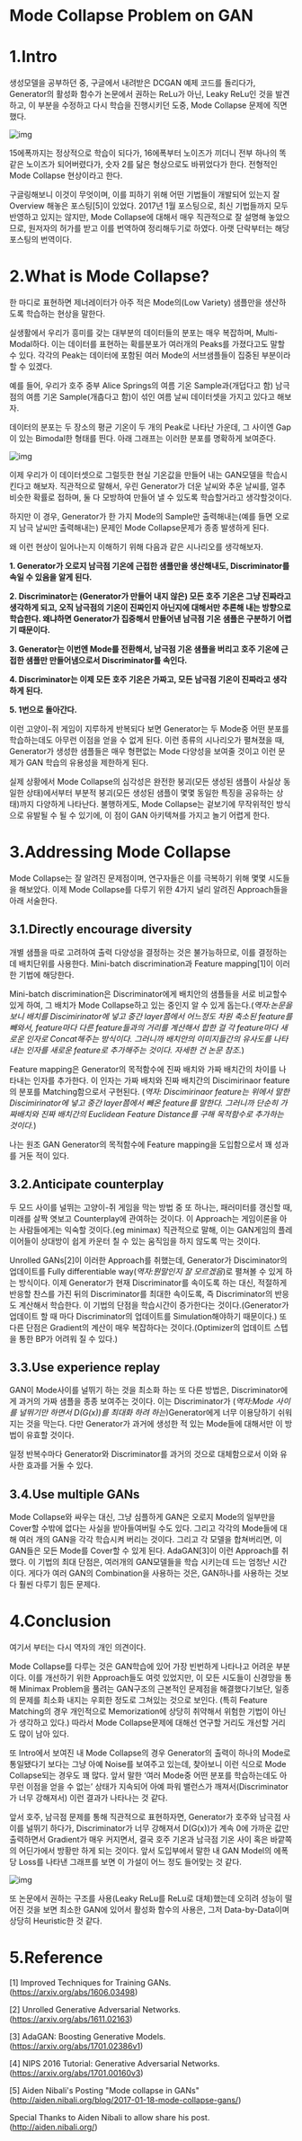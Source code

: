 
Mode Collapse Problem on GAN
=============

# 1.Intro
생성모델을 공부하던 중, 구글에서 내려받은 DCGAN 예제 코드를 돌리다가, Generator의 활성화 함수가 논문에서 권하는 ReLu가 아닌, Leaky ReLu인 것을 발견하고, 이 부분을 수정하고 다시 학습을 진행시키던 도중, Mode Collapse 문제에 직면했다.

![img](Images/fig1.jpg)

15에폭까지는 정상적으로 학습이 되다가, 16에폭부터 노이즈가 끼더니 전부 하나의 똑같은 노이즈가 되어버렸다가, 숫자 2를 닮은 형상으로도 바뀌었다가 한다. 전형적인 Mode Collapse 현상이라고 한다.

구글링해보니 이것이 무엇이며, 이를 피하기 위해 어떤 기법들이 개발되어 있는지 잘 Overview 해놓은 포스팅[5]이 있었다. 2017년 1월 포스팅으로, 최신 기법들까지 모두 반영하고 있지는 않지만, Mode Collapse에 대해서 매우 직관적으로 잘 설명해 놓았으므로, 원저자의 허가를 받고 이를 번역하여 정리해두기로 하였다. 아랫 단락부터는 해당 포스팅의 번역이다.

# 2.What is Mode Collapse?
한 마디로 표현하면 제너레이터가 아주 적은 Mode의(Low Variety) 샘플만을 생산하도록 학습하는 현상을 말한다.

실생활에서 우리가 흥미를 갖는 대부분의 데이터들의 분포는 매우 복잡하며, Multi-Modal하다. 이는 데이터를 표현하는 확를분포가 여러개의 Peaks를 가졌다고도 말할 수 있다. 각각의 Peak는 데이터에 포함된 여러 Mode의 서브샘플들이 집중된 부분이라 할 수 있겠다.

예를 들어, 우리가 호주 중부 Alice Springs의 여름 기온 Sample과(개덥다고 함) 남극점의 여름 기온 Sample(개춥다고 함)이 섞인 여름 날씨 데이터셋을 가지고 있다고 해보자.

데이터의 분포는  두 장소의 평균 기온이 두 개의 Peak로 나타난 가운데, 그 사이엔 Gap이 있는 Bimodal한 형태를 띈다. 아래 그래프는 이러한 분포를 명확하게 보여준다.

![img](Images/fig2.jpg)

이제 우리가 이 데이터셋으로 그럴듯한 현실 기온값을 만들어 내는 GAN모델을 학습시킨다고 해보자. 직관적으로 말해서, 우린 Generator가 더운 날씨와 추운 날씨를, 얼추 비슷한 확률로 접하며, 둘 다 모방하여 만들어 낼 수 있도록 학습할거라고 생각할것이다.

하지만 이 경우, Generator가 한 가지 Mode의 Sample만 출력해내는(예를 들면 오로지 남극 날씨만 출력해내는) 문제인 Mode Collapse문제가 종종 발생하게 된다.

왜 이런 현상이 일어나는지 이해하기 위해 다음과 같은 시나리오를 생각해보자.

**1. Generator가 오로지 남극점 기온에 근접한 샘플만을 생산해내도, Discriminator를 속일 수 있음을 알게 된다.**

**2. Discriminator는 (Generator가 만들어 내지 않은) 모든 호주 기온은 그냥 진짜라고 생각하게 되고, 오직 남극점의 기온이 진짜인지 아닌지에 대해서만 추론해 내는 방향으로 학습한다. 왜냐하면 Generator가 집중해서 만들어낸 남극점 기온 샘플은 구분하기 어렵기 때문이다.**

**3. Generator는 이번엔 Mode를 전환해서, 남극점 기온 샘플을 버리고 호주 기온에 근접한 샘플만 만들어냄으로서 Discriminator를 속인다.**

**4. Discriminator는 이제 모든 호주 기온은 가짜고, 모든 남극점 기온이 진짜라고 생각하게 된다.**

**5. 1번으로 돌아간다.**

이런 고양이-쥐 게임이 지루하게 반복되다 보면 Generator는 두 Mode중 어떤 분포를 학습하는데도 아무런 이점을 얻을 수 없게 된다. 이런 종류의 시나리오가 펼쳐졌을 때, Generator가 생성한 샘플들은 매우 형편없는 Mode 다양성을 보여줄 것이고 이런 문제가 GAN 학습의 유용성을 제한하게 된다.

실제 상황에서 Mode Collapse의 심각성은 완전한 붕괴(모든 생성된 샘플이 사실상 동일한 상태)에서부터 부분적 붕괴(모든 생성된 샘플이 몇몇 동일한 특징을 공유하는 상태)까지 다양하게 나타난다. 불행하게도, Mode Collapse는 겉보기에 무작위적인 방식으로 유발될 수 될 수 있기에, 이 점이 GAN 아키텍쳐를 가지고 놀기 어렵게 한다.

# 3.Addressing Mode Collapse
Mode Collapse는 잘 알려진 문제점이며, 연구자들은 이를 극복하기 위해 몇몇 시도들을 해보았다. 이제 Mode Collapse를 다루기 위한 4가지 널리 알려진 Approach들을 아래 서술한다.

## 3.1.Directly encourage diversity
개별 샘플을 따로 고려하여 출력 다양성을 결정하는 것은 불가능하므로, 이를 결정하는데 배치단위를 사용한다. Mini-batch discrimination과 Feature mapping[1]이 이러한 기법에 해당한다. 

Mini-batch discrimination은 Discriminator에게 배치안의 샘플들을 서로 비교할수 있게 하여, 그 배치가 Mode Collapse하고 있는 중인지 알 수 있게 돕는다.(*역자:논문을 보니 배치를 Discimirinator에 넣고 중간 layer쯤에서 어느정도 차원 축소된 feature를 빼와서, feature마다 다른 feature들과의 거리를 계산해서 합한 걸 각 feature마다 새로운 인자로 Concat해주는 방식이다. 그러니까 배치안의 이미지들간의 유사도를 나타내는 인자를 새로운 feature로 추가해주는 것이다. 자세한 건 논문 참조.*)

Feature mapping은 Generator의 목적함수에 진짜 배치와 가짜 배치간의 차이를 나타내는 인자를 추가한다. 이 인자는 가짜 배치와 진짜 배치간의 Discimirinaor feature의 분포를 Matching함으로서 구현된다. (*역자: Discimirinaor feature는 위에서 말한 Discimirinator에 넣고 중간 layer쯤에서 빼온 feature를 말한다. 그러니까 단순히 가짜배치와 진짜 배치간의 Euclidean Feature Distance를 구해 목적함수로 추가하는 것이다.*)

나는 원조 GAN Generator의 목적함수에 Feature mapping을 도입함으로서 꽤 성과를 거둔 적이 있다. 

## 3.2.Anticipate counterplay
두 모드 사이를 널뛰는 고양이-쥐 게임을 막는 방법 중 또 하나는, 패러미터를 갱신할 때,  미래를 살짝 엿보고 Counterplay에 관여하는 것이다. 이 Approach는 게임이론을 아는 사람들에게는 익숙할 것이다.(eg minimax) 직관적으로 말해, 이는 GAN게임의 플레이어들이 상대방이 쉽게 카운터 칠 수 있는 움직임을 하지 않도록 막는 것이다.

Unrolled GANs[2]이 이러한 Approach를 취했는데, Generator가 Disciminator의 업데이트를 Fully differentiable way(*역자:뭔말인지 잘 모르겠음*)로 펼쳐볼 수 있게 하는 방식이다. 이제 Generator가 현재 Discriminator를 속이도록 하는 대신, 적절하게 반응할 찬스를 가진 뒤의 Discriminator를 최대한 속이도록, 즉 Discriminator의 반응도 계산해서 학습한다. 이 기법의 단점을 학습시간이 증가한다는 것이다.(Generator가 업데이트 할 때 마다 Discriminator의 업데이트를 Simulation해야하기 때문이다.) 또 다른 단점은 Gradient의 계산이 매우 복잡하다는 것이다.(Optimizer의 업데이트 스텝을 통한 BP가 어려워 질 수 있다.)

## 3.3.Use experience replay
GAN이 Mode사이를 널뛰기 하는 것을 최소화 하는 또 다른 방법은, Discriminator에게 과거의 가짜 샘플을 종종 보여주는 것이다. 이는 Discriminator가 (*역자:Mode 사이를 널뛰기만 하면서 D(G(x))를 최대화 하려 하는*)Generator에게 너무 이용당하기 쉬워지는 것을 막는다. 다만 Generator가 과거에 생성한 적 있는 Mode들에 대해서만 이 방법이 유효할 것이다.

일정 반복수마다 Generator와 Discriminator를 과거의 것으로 대체함으로서 이와 유사한 효과를 거둘 수 있다.

## 3.4.Use multiple GANs
Mode Collapse와 싸우는 대신, 그냥 심플하게 GAN은 오로지 Mode의 일부만을 Cover할 수밖에 없다는 사실을 받아들여버릴 수도 있다. 그리고 각각의 Mode들에 대해 여러 개의 GAN을 각각 학습시켜 버리는 것이다. 그리고 각 모델을 합쳐버리면, 이 GAN들은 모든 Mode를 Cover할 수 있게 된다. AdaGAN[3]이 이런 Approach를 취했다. 이 기법의 최대 단점은, 여러개의 GAN모델들을 학습 시키는데 드는 엄청난 시간이다. 게다가 여러 GAN의 Combination을 사용하는 것은, GAN하나를 사용하는 것보다 훨씬 다루기 힘든 문제다.

# 4.Conclusion
여기서 부터는 다시 역자의 개인 의견이다.

Mode Collapse를 다루는 것은 GAN학습에 있어 가장 빈번하게 나타나고 어려운 부분이다. 이를 개선하기 위한 Approach들도 여럿 있었지만, 이 모든 시도들이 신경망을 통해 Minimax Problem을 풀려는 GAN구조의 근본적인 문제점을 해결했다기보단, 일종의 문제를 최소화 내지는 우회한 정도로 그쳐있는 것으로 보인다. (특히 Feature Matching의 경우 개인적으로  Memorization에 상당히 취약해서 위험한 기법이 아닌가 생각하고 있다.) 따라서 Mode Collapse문제에 대해선 연구할 거리도 개선할 거리도 많이 남아 있다.

또 Intro에서 보여진 내 Mode Collapse의 경우 Generator의 출력이 하나의 Mode로 통일됐다기 보다는 그냥 아예 Noise를 보여주고 있는데, 찾아보니 이런 식으로 Mode Collapse되는 경우도 꽤 많다. 앞서 말한 ‘여러 Mode중 어떤 분포를 학습하는데도 아무런 이점을 얻을 수 없는’ 상태가 지속되어 아예 파워 밸런스가 깨져서(Discriminator가 너무 강해져서) 이런 결과가 나타나는 것 같다. 

앞서 호주, 남극점 문제를 통해 직관적으로 표현하자면, Generator가 호주와 남극점 사이를 널뛰기 하다가, Discriminator가 너무 강해져서 D(G(x))가 계속 0에 가까운 값만 출력하면서 Gradient가 매우 커지면서, 결국 호주 기온과 남극점 기온 사이 혹은 바깥쪽의 어딘가에서 방황만 하게 되는 것이다. 앞서 도입부에서 말한 내 GAN Model의 에폭 당 Loss를 나타낸 그래프를 보면 이 가설이 어느 정도 들어맞는 것 같다.

![img](Images/fig3.jpg)

또 논문에서 권하는 구조를 사용(Leaky ReLu를 ReLu로 대체)했는데 오히려 성능이 떨어진 것을 보면 최소한 GAN에 있어서 활성화 함수의 사용은, 그저 Data-by-Data이며 상당히 Heuristic한 것 같다.

# 5.Reference
[1] Improved Techniques for Training GANs. (<https://arxiv.org/abs/1606.03498>)

[2] Unrolled Generative Adversarial Networks. (<https://arxiv.org/abs/1611.02163>)

[3] AdaGAN: Boosting Generative Models. (<https://arxiv.org/abs/1701.02386v1>)

[4] NIPS 2016 Tutorial: Generative Adversarial Networks. (<https://arxiv.org/abs/1701.00160v3>)

[5] Aiden Nibali's Posting "Mode collapse in GANs"  (<http://aiden.nibali.org/blog/2017-01-18-mode-collapse-gans/>)


Special Thanks to Aiden Nibali to allow share his post. (<http://aiden.nibali.org/>)

